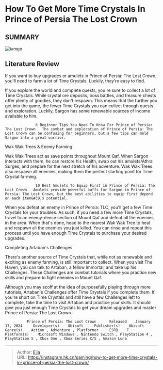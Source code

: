 # How To Get More Time Crystals In Prince of Persia The Lost Crown


## SUMMARY 

![iamge](https://static1.srcdn.com/wordpress/wp-content/uploads/2024/01/img17-time-crystals.jpg)

## Literature Review

If you want to buy upgrades or amulets in Prince of Persia: The Lost Crown, you&#39;ll need to farm a lot of Time Crystals. Luckily, they&#39;re easy to find.





If you explore the world and complete quests, you&#39;re sure to collect a lot of Time Crystals. While crystal ore deposits, boss battles, and treasure chests offer plenty of goodies, they don&#39;t respawn. This means that the further you get into the game, the fewer Time Crystals you can collect through quests and exploration. Luckily, Sargon has some renewable sources of income available to him.




                  8 Beginner Tips You Need To Know For Prince of Persia: The Lost Crown   The combat and exploration of Prince of Persia: The Lost Crown can be confusing for beginners, but a few tips can mold Sargon into a great warrior.   


 Wak Wak Trees &amp; Enemy Farming 
          

Wak Wak Trees act as save points throughout Mount Qaf. When Sargon interacts with them, he can restore his Health, swap out his amulets/Athra Surges, and prepare for the next stretch of his adventure. Wak Wak Trees also respawn all enemies, making them the perfect starting point for Time Crystal farming.

                  10 Best Amulets To Equip First in Prince of Persia: The Lost Crown   Amulets provide powerful buffs for Sargon in Prince of Persia: The Lost Crown, but the best abilities to equip first depend on each item&#39;s potential.   




When you defeat an enemy in Prince of Persia: TLC, you&#39;ll get a few Time Crystals for your troubles. As such, if you need a few more Time Crystals, travel to an enemy-dense section of Mount Qaf and defeat all the enemies in the area. When that&#39;s done, head to the nearest Wak Wak Tree to heal and respawn all the enemies you just killed. You can rinse and repeat this process until you have enough Time Crystals to purchase your desired upgrades.



 Completing Artaban&#39;s Challenges 
          

There&#39;s another source of Time Crystals that, while not as renewable and exciting as enemy farming, is still important to collect. When you visit The Haven, you can talk to Artaban, a fellow Immortal, and take up his Challenges. These Challenges are combat tutorials where you practice new skills and prepare to fight enemies in Mount Qaf.




Although you may scoff at the idea of purposefully playing through more tutorials, Artaban&#39;s Challenges offer Time Crystals if you complete them. If you&#39;re short on Time Crystals and still have a few Challenges left to complete, take the time to visit Artaban and practice your skills. It should give you just enough Time Crystals to get your dream upgrades and master Prince of Persia: The Lost Crown.

              Prince of Persia: The Lost Crown      Released    January 17, 2024     Developer(s)    Ubisoft     Publisher(s)    Ubisoft     Genre(s)    Action , Adventure , Platformer     ESRB    T     Platform(s)    Microsoft Windows , Nintendo Switch , PlayStation 4 , PlayStation 5 , Xbox One , Xbox Series X/S , Amazon Luna      


---

> Author: [Ella](https://instagram.hk.cn/)  
> URL: https://instagram.hk.cn/gaming/how-to-get-more-time-crystals-in-prince-of-persia-the-lost-crown/  

